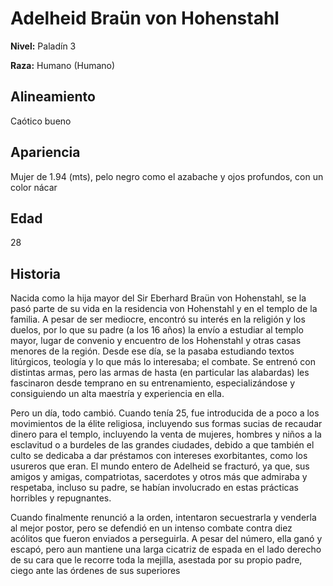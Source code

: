 # Adelheid Braün von Hohenstahl

**Nivel:** Paladín 3

**Raza:** Humano (Humano)

## Alineamiento
Caótico bueno

## Apariencia
Mujer de 1.94 (mts), pelo negro como el azabache y ojos profundos, con un color nácar 

## Edad
28

## Historia
Nacida como la hija mayor del Sir Eberhard Braün von Hohenstahl, se la pasó parte de su vida en la residencia von Hohenstahl y en el templo de la familia. A pesar de ser mediocre, encontró su interés en la religión y los duelos, por lo que su padre (a los 16 años) la envío a estudiar al templo mayor, lugar de convenio y encuentro de los Hohenstahl y otras casas menores de la región.
Desde ese día, se la pasaba estudiando textos litúrgicos, teología y lo que más lo interesaba; el combate. Se entrenó con distintas armas, pero las armas de hasta (en particular las alabardas) les fascinaron desde temprano en su entrenamiento, especializándose y consiguiendo un alta maestría y experiencia en ella.

Pero un día, todo cambió. Cuando tenía 25, fue introducida de a poco a los movimientos de la élite religiosa, incluyendo sus formas sucias de recaudar dinero para el templo, incluyendo la venta de mujeres, hombres y niños a la esclavitud o a burdeles de las grandes ciudades, debido a que también el culto se dedicaba a dar préstamos con intereses exorbitantes, como los usureros que eran. El mundo entero de Adelheid se fracturó, ya que, sus amigos y amigas, compatriotas, sacerdotes y otros más que admiraba y respetaba, incluso su padre, se habían involucrado en estas prácticas horribles y repugnantes.

Cuando finalmente renunció a la orden, intentaron secuestrarla y venderla al mejor postor, pero se defendió en un intenso combate contra diez acólitos que fueron enviados a perseguirla. A pesar del número, ella ganó y escapó, pero aun mantiene una larga cicatriz de espada en el lado derecho de su cara que le recorre toda la mejilla, asestada por su propio padre, ciego ante las órdenes de sus superiores

